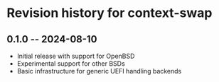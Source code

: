 # Revision history for context-swap

## 0.1.0 -- 2024-08-10

* Initial release with support for OpenBSD
* Experimental support for other BSDs
* Basic infrastructure for generic UEFI handling backends
